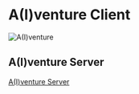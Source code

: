 # A(I)venture Client

![A(I)venture](https://dalle-image-storage.s3.amazonaws.com/1713398870151.jpeg)

## A(I)venture Server

[A(I)venture Server](https://github.com/JordanYamada/A-I-dventure-Server)
